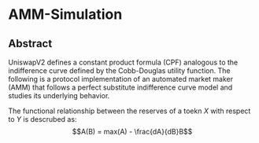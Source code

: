 # AMM-Simulation

## Abstract
UniswapV2 defines a constant product formula (CPF) analogous to the indifference curve defined by the Cobb-Douglas utility function. The following is a protocol implementation of an automated market maker (AMM) that follows a perfect substitute indifference curve model and studies its underlying behavior.

The functional relationship between the reserves of a toekn $X$ with respect to $Y$ is descrubed as:
$$A(B) = max(A) - \frac{dA}{dB}B$$